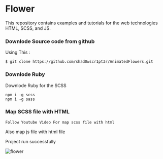 # Flower
This repository contains examples and tutorials for the web technologies HTML, SCSS, and JS.

### Downlode Source code from github
Using This : 

```
$ git clone https://github.com/shad0wscr1pt3r/AnimatedFlowers.git
```

### Downlode Ruby 
Downlode Ruby for the SCSS
```
npm i -g scss
npm i -g sass
```

### Map SCSS file with HTML

```
Follow Youtube Video For map scss file with html
```

Also map js file with html file 

Project run successfully


![flower](https://user-images.githubusercontent.com/63699592/236506187-282f2dc3-cbcb-447c-81f4-63b127233ab9.png)
